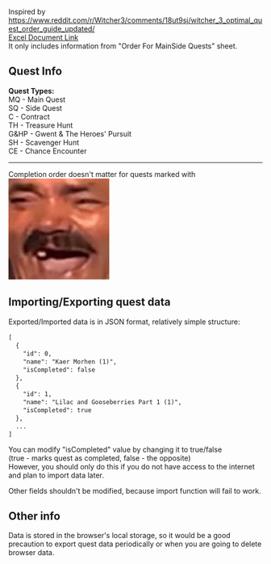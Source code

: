 Inspired by https://www.reddit.com/r/Witcher3/comments/18ut9sj/witcher_3_optimal_quest_order_guide_updated/  
[Excel Document Link](https://docs.google.com/spreadsheets/d/12H5lZC6vLFj0JToLSD2ZE7EcMN6MrmltL9SM_G6EUNU/edit?usp=sharing)  
It only includes information from "Order For MainSide Quests" sheet.

## Quest Info

**Quest Types:**  
MQ - Main Quest  
SQ - Side Quest  
C - Contract  
TH - Treasure Hunt  
G&HP - Gwent & The Heroes' Pursuit  
SH - Scavenger Hunt  
CE - Chance Encounter

---

Completion order doesn't matter for quests marked with  
![Risitas](./public/imgs/kekw.jpg)


## Importing/Exporting quest data

Exported/Imported data is in JSON format, relatively simple structure:
```
[
  {
    "id": 0,
    "name": "Kaer Morhen (1)",
    "isCompleted": false
  },
  {
    "id": 1,
    "name": "Lilac and Gooseberries Part 1 (1)",
    "isCompleted": true
  },
  ...
]
```

You can modify "isCompleted" value by changing it to true/false  
(true - marks quest as completed, false - the opposite)  
However, you should only do this if you do not have access to the internet and plan to import data later.

Other fields shouldn't be modified, because import function will fail to work.


## Other info
Data is stored in the browser's local storage, so it would be a good precaution to export quest data periodically or when you are going to delete browser data.
